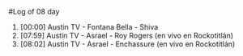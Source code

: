 #Log of 08 day

1. [00:00] Austin TV - Fontana Bella - Shiva
1. [07:59] Austin TV - Asrael - Roy Rogers (en vivo en Rockotitlán)
1. [08:02] Austin TV - Asrael - Enchassure (en vivo en Rockotitlán)
